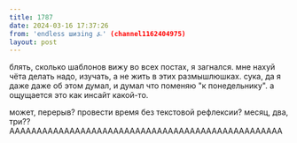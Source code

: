 ```yaml
---
title: 1787
date: 2024-03-16 17:37:26
from: 'endless шизing ⍼' (channel1162404975)
layout: post
---
```


блять, сколько шаблонов вижу во всех постах, я загнался. мне нахуй чёта делать надо, изучать, а не жить в этих размышлюшках. сука, да я даже даже об этом думал, и думал что поменяю "к понедельнику". а ощущается это как инсайт какой-то.

может, перерыв? провести время без текстовой рефлексии? месяц, два, три?? 
АААААААААААААААААААААААААААААААААААААААААААААААААА
